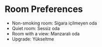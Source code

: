 
# Room Preferences

- Non-smoking room: Sigara içilmeyen oda
- Quiet room: Sessiz oda
- Room with a view: Manzaralı oda
- Upgrade: Yükseltme
